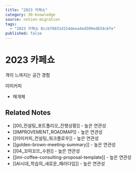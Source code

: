```yaml
---
title: "2023 카페쇼"
category: 30-knowledge
source: notion-migration
tags:
  - "2023 카페쇼 8ccbf6031d154deea4ed509ed834c6fe"
published: false
---
```


# 2023 카페쇼

격이 느껴지는 공간 경험

이미커피

* 매개체

## Related Notes
- [[00_컨설팅_포트폴리오_진행상황]] - 높은 연관성
- [[IMPROVEMENT_ROADMAP]] - 높은 연관성
- [[이미커피_컨설팅_워크플로우]] - 높은 연관성
- [[golden-brown-meeting-summary]] - 높은 연관성
- [[04_꼬따꼬뜨_수원]] - 높은 연관성
- [[imi-coffee-consulting-proposal-template]] - 높은 연관성
- [[AI시대_학습의_새로운_패러다임]] - 높은 연관성
